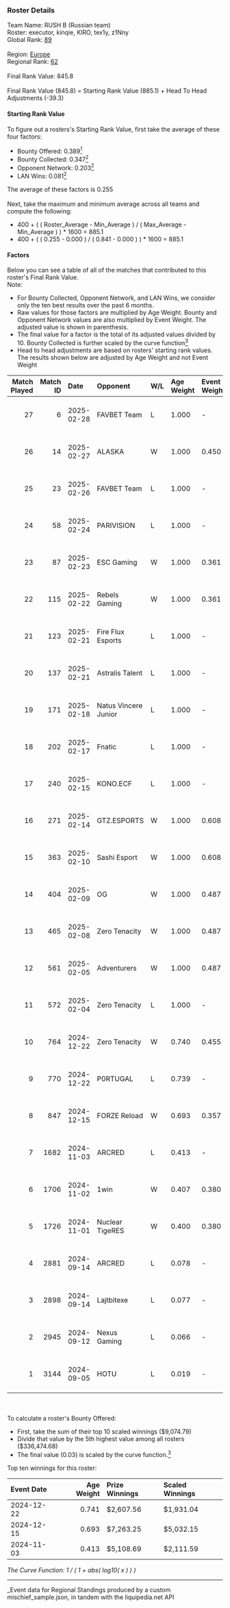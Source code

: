 ### Roster Details<br />
Team Name: RUSH B (Russian team)<br />
Roster: executor, kinqie, KIRO, tex1y, z1Nny<br />
Global Rank: [89](../../standings_global_2025_03_01.md)<br />
<br />
Region: [Europe]( ../../standings_europe_2025_03_01.md)<br />
Regional Rank: [62]( ../../standings_europe_2025_03_01.md)<br />
<br />
Final Rank Value:  845.8<br />
<br />
Final Rank Value (845.8) = Starting Rank Value (885.1) + Head To Head Adjustments (-39.3)<br />

#### Starting Rank Value<br />
To figure out a rosters's Starting Rank Value, first take the average of these four factors:<br />
- Bounty Offered: 0.389[<sup>1</sup>](#table2)
- Bounty Collected: 0.347[<sup>2</sup>](#table1)
- Opponent Network: 0.203[<sup>2</sup>](#table1)
- LAN Wins: 0.081[<sup>2</sup>](#table1)

The average of these factors is 0.255<br />
<br />
Next, take the maximum and minimum average across all teams and compute the following:<br />
- 400 + ( ( Roster_Average - Min_Average ) / ( Max_Average - Min_Average ) ) * 1600 = 885.1
- 400 + ( ( 0.255 - 0.000 ) / ( 0.841 - 0.000 ) ) * 1600 = 885.1


#### Factors<br />
Below you can see a table of all of the matches that contributed to this roster's Final Rank Value.<br />
Note:<br />

- For Bounty Collected, Opponent Network, and LAN Wins, we consider only the ten best results over the past 6 months.
- Raw values for those factors are multiplied by Age Weight. Bounty and Opponent Network values are also multiplied by Event Weight. The adjusted value is shown in parenthesis.
- The final value for a factor is the total of its adjusted values divided by 10. Bounty Collected is further scaled by the curve function[<sup>3</sup>](#curveFunction)
- Head to head adjustments are based on rosters' starting rank values. The results shown below are adjusted by Age Weight and not Event Weight
<span id="table1"></span><br />


| Match Played | Match ID | Date       | Opponent             | W/L | Age Weight | Event Weight | Bounty Collected | Opponent Network | LAN Wins  | H2H Adj. | Roster                                    |
| -: | -: | :- | :- | :- | :- | :- | :- | :- | :- | -: | :- |
|           27 |        6 | 2025-02-28 | FAVBET Team          | L   | 1.000      | -            | -                | -                | -         |   -15.58 | executor, kinqie, KIRO, tex1y, z1Nny      |
|           26 |       14 | 2025-02-27 | ALASKA               | W   | 1.000      | 0.450        | 0.030 (0.014)    | 0.626 (0.281)    | 0 (0.000) |    17.55 | executor, kinqie, KIRO, tex1y, z1Nny      |
|           25 |       23 | 2025-02-26 | FAVBET Team          | L   | 1.000      | -            | -                | -                | -         |   -15.51 | executor, kinqie, KIRO, tex1y, z1Nny      |
|           24 |       58 | 2025-02-24 | PARIVISION           | L   | 1.000      | -            | -                | -                | -         |   -12.21 | executor, kinqie, KIRO, tex1y, z1Nny      |
|           23 |       87 | 2025-02-23 | ESC Gaming           | W   | 1.000      | 0.361        | -                | 0.207 (0.075)    | 0 (0.000) |     5.51 | executor, kinqie, KIRO, tex1y, z1Nny      |
|           22 |      115 | 2025-02-22 | Rebels Gaming        | W   | 1.000      | 0.361        | 0.009 (0.003)    | 0.318 (0.115)    | 0 (0.000) |    10.64 | executor, kinqie, KIRO, tex1y, z1Nny      |
|           21 |      123 | 2025-02-21 | Fire Flux Esports    | L   | 1.000      | -            | -                | -                | -         |   -11.99 | executor, kinqie, KIRO, tex1y, z1Nny      |
|           20 |      137 | 2025-02-21 | Astralis Talent      | L   | 1.000      | -            | -                | -                | -         |   -23.65 | executor, kinqie, KIRO, tex1y, z1Nny      |
|           19 |      171 | 2025-02-18 | Natus Vincere Junior | L   | 1.000      | -            | -                | -                | -         |   -13.98 | executor, kinqie, KIRO, tex1y, z1Nny      |
|           18 |      202 | 2025-02-17 | Fnatic               | L   | 1.000      | -            | -                | -                | -         |    -8.05 | executor, kinqie, KIRO, tex1y, z1Nny      |
|           17 |      240 | 2025-02-15 | KONO.ECF             | L   | 1.000      | -            | -                | -                | -         |   -24.36 | executor, kinqie, KIRO, tex1y, z1Nny      |
|           16 |      271 | 2025-02-14 | GTZ.ESPORTS          | W   | 1.000      | 0.608        | 0.080 (0.048)    | 0.431 (0.262)    | 0 (0.000) |    20.27 | executor, kinqie, KIRO, tex1y, z1Nny      |
|           15 |      363 | 2025-02-10 | Sashi Esport         | W   | 1.000      | 0.608        | 0.013 (0.008)    | 0.582 (0.354)    | 0 (0.000) |    20.55 | executor, kinqie, KIRO, tex1y, z1Nny      |
|           14 |      404 | 2025-02-09 | OG                   | W   | 1.000      | 0.487        | 0.062 (0.030)    | 0.974 (0.474)    | 0 (0.000) |    18.69 | executor, kinqie, KIRO, tex1y, z1Nny      |
|           13 |      465 | 2025-02-08 | Zero Tenacity        | W   | 1.000      | 0.487        | 0.026 (0.013)    | 0.507 (0.247)    | 0 (0.000) |    13.23 | executor, kinqie, KIRO, tex1y, z1Nny      |
|           12 |      561 | 2025-02-05 | Adventurers          | W   | 1.000      | 0.487        | -                | 0.041 (0.020)    | 0 (0.000) |     4.21 | executor, kinqie, KIRO, tex1y, z1Nny      |
|           11 |      572 | 2025-02-04 | Zero Tenacity        | L   | 1.000      | -            | -                | -                | -         |   -17.33 | executor, kinqie, KIRO, tex1y, z1Nny      |
|           10 |      764 | 2024-12-22 | Zero Tenacity        | W   | 0.740      | 0.455        | 0.026 (0.009)    | 0.507 (0.171)    | 0 (0.000) |    11.45 | executor, kinqie, KIRO, tex1y, z1Nny      |
|            9 |      770 | 2024-12-22 | P0RTUGAL             | L   | 0.739      | -            | -                | -                | -         |   -15.39 | executor, kinqie, KIRO, tex1y, z1Nny      |
|            8 |      847 | 2024-12-15 | FORZE Reload         | W   | 0.693      | 0.357        | 0.016 (0.004)    | 0.116 (0.029)    | 1 (0.693) |     5.92 | executor, kinqie, KIRO, tex1y, z1Nny      |
|            7 |     1682 | 2024-11-03 | ARCRED               | L   | 0.413      | -            | -                | -                | -         |    -9.13 | executor, kinqie, KIRO, tex1y, z1Nny      |
|            6 |     1706 | 2024-11-02 | 1win                 | W   | 0.407      | 0.380        | 0.004 (0.001)    | -                | -         |     2.81 | executor, kinqie, KIRO, tex1y, z1Nny      |
|            5 |     1726 | 2024-11-01 | Nuclear TigeRES      | W   | 0.400      | 0.380        | 0.004 (0.001)    | -                | -         |     1.63 | executor, kinqie, KIRO, tex1y, z1Nny      |
|            4 |     2881 | 2024-09-14 | ARCRED               | L   | 0.078      | -            | -                | -                | -         |    -1.73 | executor, Gospadarov, kinqie, KIRO, tex1y |
|            3 |     2898 | 2024-09-14 | Lajtbitexe           | L   | 0.077      | -            | -                | -                | -         |    -1.95 | executor, Gospadarov, kinqie, KIRO, tex1y |
|            2 |     2945 | 2024-09-12 | Nexus Gaming         | L   | 0.066      | -            | -                | -                | -         |    -0.45 | executor, Gospadarov, kinqie, KIRO, tex1y |
|            1 |     3144 | 2024-09-05 | HOTU                 | L   | 0.019      | -            | -                | -                | -         |    -0.46 | executor, Gospadarov, kinqie, KIRO, tex1y |

<br />
<span id="table2"></span><br />
To calculate a roster's Bounty Offered:<br />

- First, take the sum of their top 10 scaled winnings ($9,074.79)
- Divide that value by the 5th highest value among all rosters ($336,474.68)
- The final value (0.03) is scaled by the curve function.[<sup>3</sup>](#curveFunction)

Top ten winnings for this roster:<br />

| Event Date | Age Weight | Prize Winnings | Scaled Winnings |
| :- | -: | :- | :- |
| 2024-12-22 |      0.741 | $2,607.56      | $1,931.04       |
| 2024-12-15 |      0.693 | $7,263.25      | $5,032.15       |
| 2024-11-03 |      0.413 | $5,108.69      | $2,111.59       |


<span id="curveFunction"></span>_The Curve Function: 1 / ( 1 + abs( log10( x ) ) )_<br />

---
_Event data for Regional Standings produced by a custom mischief_sample.json, in tandem with the liquipedia.net API<br />
